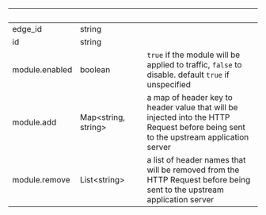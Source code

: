 
|&nbsp;|&nbsp;|&nbsp;|&nbsp;|
|---|---|---|---|
| edge_id | string | |  |
| id | string | |  |
| module.enabled | boolean | | `true` if the module will be applied to traffic, `false` to disable. default `true` if unspecified |
| module.add | Map&lt;string, string&gt; | | a map of header key to header value that will be injected into the HTTP Request before being sent to the upstream application server |
| module.remove | List&lt;string&gt; | | a list of header names that will be removed from the HTTP Request before being sent to the upstream application server |